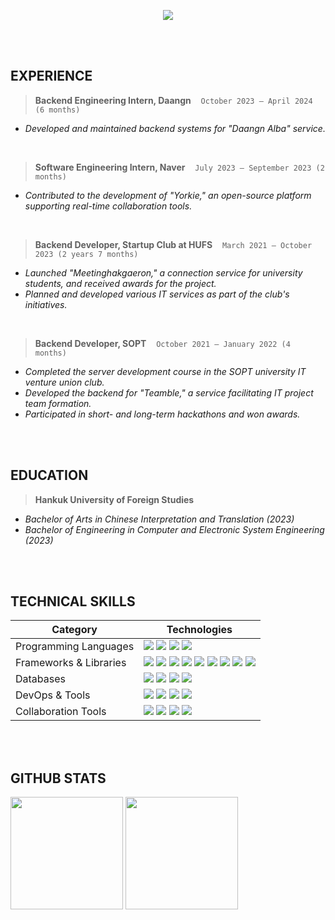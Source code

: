<p align="center">
<img src="https://capsule-render.vercel.app/api?type=venom&color=0:EED3D9,40:F5E8DD,80:CCD3CA,100:B5C0D0&height=300&section=header&text=moon%20gyuwon%&fontSize=50&fontColor=" /></p>

<br/>
<br/>

## EXPERIENCE
>**Backend Engineering Intern, Daangn**&nbsp;&nbsp;&nbsp;&nbsp;`October 2023 – April 2024 (6 months)`
- _Developed and maintained backend systems for "Daangn Alba" service._

<br/>

>**Software Engineering Intern, Naver**&nbsp;&nbsp;&nbsp;&nbsp;`July 2023 – September 2023 (2 months)`
- _Contributed to the development of "Yorkie," an open-source platform supporting real-time collaboration tools._  

<br/>

>**Backend Developer, Startup Club at HUFS**&nbsp;&nbsp;&nbsp;&nbsp;`March 2021 – October 2023 (2 years 7 months)`
- _Launched "Meetinghakgaeron," a connection service for university students, and received awards for the project._  
- _Planned and developed various IT services as part of the club's initiatives._  

<br/>

>**Backend Developer, SOPT**&nbsp;&nbsp;&nbsp;&nbsp;`October 2021 – January 2022 (4 months)` 
- _Completed the server development course in the SOPT university IT venture union club._  
- _Developed the backend for "Teamble," a service facilitating IT project team formation._  
- _Participated in short- and long-term hackathons and won awards._

<br/>
<br/>

## EDUCATION
>**Hankuk University of Foreign Studies**  
  - _Bachelor of Arts in Chinese Interpretation and Translation (2023)_  
  - _Bachelor of Engineering in Computer and Electronic System Engineering (2023)_

<br/>
<br/>

## TECHNICAL SKILLS
| Category            | Technologies                                                                                                                                                                                                                                                                                                                                                                                  |
|---------------------|--------------------------------------------------------------------------------------------------------------------------------------------------------------------------------------------------------------------------------------------------------------------------------------------------------------------------------------------------------------------------------------------------|
| Programming Languages | <img src="https://img.shields.io/badge/JavaScript-FFECB3?style=flat&logo=javascript&logoColor=000000"/> <img src="https://img.shields.io/badge/TypeScript-B3D8FF?style=flat&logo=typescript&logoColor=1A1A1A"/> <img src="https://img.shields.io/badge/Java-B3C6FF?style=flat&logo=java&logoColor=1A1A1A"/> <img src="https://img.shields.io/badge/Go-B3F0FF?style=flat&logo=go&logoColor=000000"/> |
| Frameworks & Libraries | <img src="https://img.shields.io/badge/Node.js-B3E6B3?style=flat&logo=node.js&logoColor=000000"/> <img src="https://img.shields.io/badge/Nest.js-F8B3B3?style=flat&logo=nestjs&logoColor=000000"/> <img src="https://img.shields.io/badge/SpringBoot-C7FFC7?style=flat&logo=springboot&logoColor=1A1A1A"/> <img src="https://img.shields.io/badge/TypeORM-FFD1B3?style=flat&logo=typeorm&logoColor=1A1A1A"/> <img src="https://img.shields.io/badge/JPA-B3C9FF?style=flat&logo=hibernate&logoColor=000000"/> <img src="https://img.shields.io/badge/GraphQL-F9B3FF?style=flat&logo=graphql&logoColor=000000"/> <img src="https://img.shields.io/badge/gRPC-B3D1FF?style=flat&logo=google&logoColor=1A1A1A"/> <img src="https://img.shields.io/badge/Kafka-CBB3FF?style=flat&logo=apachekafka&logoColor=000000"/> <img src="https://img.shields.io/badge/React.js-B3F0FF?style=flat&logo=react&logoColor=1A1A1A"/> |
| Databases            | <img src="https://img.shields.io/badge/MongoDB-C1F7C1?style=flat&logo=mongodb&logoColor=1A1A1A"/> <img src="https://img.shields.io/badge/OpenSearch-B3D6F7?style=flat&logo=opensearch&logoColor=000000"/> <img src="https://img.shields.io/badge/MySQL-B3CCE6?style=flat&logo=mysql&logoColor=000000"/> <img src="https://img.shields.io/badge/Redis-F2B3B3?style=flat&logo=redis&logoColor=1A1A1A"/>       |
| DevOps & Tools       | <img src="https://img.shields.io/badge/AWS-C1D8E6?style=flat&logo=amazonwebservices&logoColor=1A1A1A"/> <img src="https://img.shields.io/badge/Docker-C1E6FF?style=flat&logo=docker&logoColor=000000"/> <img src="https://img.shields.io/badge/GitHub%20Actions-B3D8FF?style=flat&logo=githubactions&logoColor=000000"/> <img src="https://img.shields.io/badge/Linux-F9E8B3?style=flat&logo=linux&logoColor=1A1A1A"/> |
| Collaboration Tools  | <img src="https://img.shields.io/badge/Swagger-C7F7C7?style=flat&logo=swagger&logoColor=1A1A1A"/> <img src="https://img.shields.io/badge/JIRA-C7D8F7?style=flat&logo=jira&logoColor=000000"/> <img src="https://img.shields.io/badge/Notion-EFEFEF?style=flat&logo=notion&logoColor=000000"/> <img src="https://img.shields.io/badge/Slack-E8C7E8?style=flat&logo=slack&logoColor=1A1A1A"/>          |

<br/>
<br/>

## GITHUB STATS
<p>
<img src="https://github-readme-stats.vercel.app/api/?username=Moongyu1&show_icons=true&count_private=true&hide=stars&title_color=4a4d4f&icon_color=ffc08e&text_color=6e726d" style="height:180px"/>
<img src="https://github-readme-stats.vercel.app/api/top-langs/?username=Moongyu1&layout=compact&hide=jupyter_notebook&title_color=4a4d4f" style="height:180px"/>
</p>
